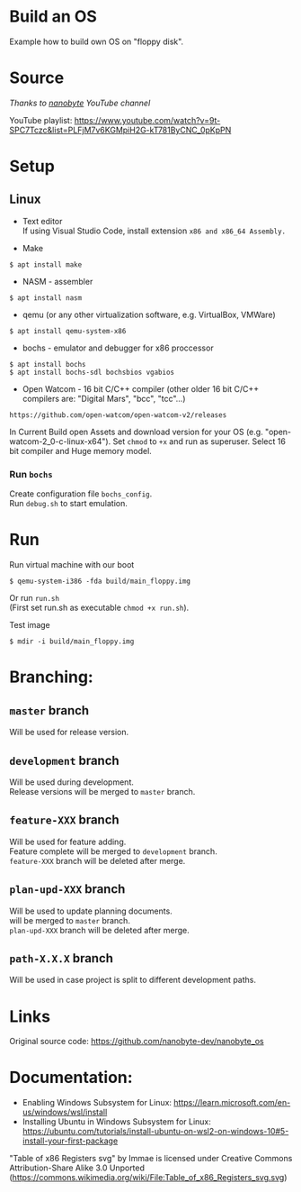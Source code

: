# Build an OS
Example how to build own OS on "floppy disk".


# Source
_Thanks to [nanobyte](https://www.youtube.com/@nanobyte-dev) YouTube channel_

YouTube playlist: https://www.youtube.com/watch?v=9t-SPC7Tczc&list=PLFjM7v6KGMpiH2G-kT781ByCNC_0pKpPN


# Setup
## Linux
- Text editor<br>
If using Visual Studio Code, install extension `x86 and x86_64 Assembly.`

- Make
```
$ apt install make
```

- NASM - assembler
```
$ apt install nasm
```

- qemu (or any other virtualization software, e.g. VirtualBox, VMWare)
```
$ apt install qemu-system-x86
```

- bochs - emulator and debugger for x86 proccessor
```
$ apt install bochs
$ apt install bochs-sdl bochsbios vgabios 
```

- Open Watcom - 16 bit C/C++ compiler (other older 16 bit C/C++ compilers are: "Digital Mars", "bcc", "tcc"...)
```
https://github.com/open-watcom/open-watcom-v2/releases
```
In Current Build open Assets and download version for your OS (e.g. "open-watcom-2_0-c-linux-x64"). Set `chmod` to `+x` and run as superuser. Select 16 bit compiler and Huge memory model.
### Run `bochs`
Create configuration file `bochs_config`.<br>
Run `debug.sh` to start emulation.


# Run
Run virtual machine with our boot
```
$ qemu-system-i386 -fda build/main_floppy.img
```
Or run `run.sh`<br>
(First set run.sh as executable `chmod +x run.sh`).


Test image
```
$ mdir -i build/main_floppy.img
```


# Branching:
## `master` branch
Will be used for release version.

## `development` branch
Will be used during development.<br>
Release versions will be merged to `master` branch.

## `feature-XXX` branch
Will be used for feature adding.<br>
Feature complete will be merged to `development` branch.<br>
`feature-XXX` branch will be deleted after merge.

## `plan-upd-XXX` branch
Will be used to update planning documents.<br>
will be merged to `master` branch.<br>
`plan-upd-XXX` branch will be deleted after merge.

## `path-X.X.X` branch
Will be used in case project is split to different development paths.


# Links
Original source code: https://github.com/nanobyte-dev/nanobyte_os


# Documentation:
- Enabling Windows Subsystem for Linux: https://learn.microsoft.com/en-us/windows/wsl/install
- Installing Ubuntu in Windows Subsystem for Linux: https://ubuntu.com/tutorials/install-ubuntu-on-wsl2-on-windows-10#5-install-your-first-package

"Table of x86 Registers svg" by Immae is licensed under Creative Commons Attribution-Share Alike 3.0 Unported (https://commons.wikimedia.org/wiki/File:Table_of_x86_Registers_svg.svg)